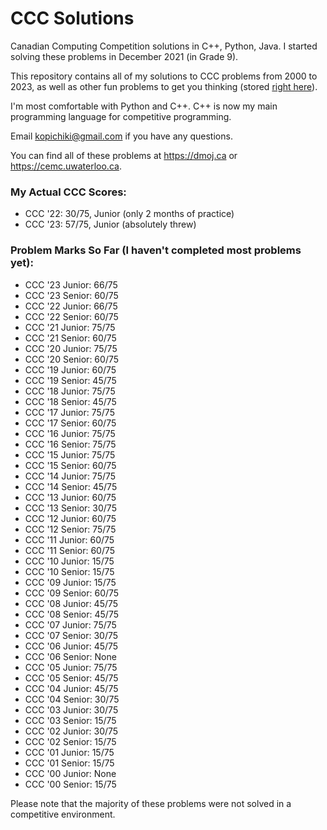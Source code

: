 # CCC Solutions

Canadian Computing Competition solutions in C++, Python, Java. I started solving these problems in December 2021 (in Grade 9).

This repository contains all of my solutions to CCC problems from 2000 to 2023, as well as other fun problems to get you thinking (stored [right here](https://github.com/savirsingh/ccc-solutions/tree/main/Other%20Preparation)).

I'm most comfortable with Python and C++. C++ is now my main programming language for competitive programming.

Email kopichiki@gmail.com if you have any questions.

You can find all of these problems at https://dmoj.ca or https://cemc.uwaterloo.ca.

### My Actual CCC Scores:
- CCC '22: 30/75, Junior (only 2 months of practice)
- CCC '23: 57/75, Junior (absolutely threw)

### Problem Marks So Far (I haven't completed most problems yet):
- CCC '23 Junior: 66/75
- CCC '23 Senior: 60/75
- CCC '22 Junior: 66/75
- CCC '22 Senior: 60/75
- CCC '21 Junior: 75/75
- CCC '21 Senior: 60/75
- CCC '20 Junior: 75/75
- CCC '20 Senior: 60/75
- CCC '19 Junior: 60/75
- CCC '19 Senior: 45/75
- CCC '18 Junior: 75/75
- CCC '18 Senior: 45/75
- CCC '17 Junior: 75/75
- CCC '17 Senior: 60/75
- CCC '16 Junior: 75/75
- CCC '16 Senior: 75/75
- CCC '15 Junior: 75/75
- CCC '15 Senior: 60/75
- CCC '14 Junior: 75/75
- CCC '14 Senior: 45/75
- CCC '13 Junior: 60/75
- CCC '13 Senior: 30/75
- CCC '12 Junior: 60/75
- CCC '12 Senior: 75/75
- CCC '11 Junior: 60/75
- CCC '11 Senior: 60/75
- CCC '10 Junior: 15/75
- CCC '10 Senior: 15/75
- CCC '09 Junior: 15/75
- CCC '09 Senior: 60/75
- CCC '08 Junior: 45/75
- CCC '08 Senior: 45/75
- CCC '07 Junior: 75/75
- CCC '07 Senior: 30/75
- CCC '06 Junior: 45/75
- CCC '06 Senior: None
- CCC '05 Junior: 75/75
- CCC '05 Senior: 45/75
- CCC '04 Junior: 45/75
- CCC '04 Senior: 30/75
- CCC '03 Junior: 30/75
- CCC '03 Senior: 15/75
- CCC '02 Junior: 30/75
- CCC '02 Senior: 15/75
- CCC '01 Junior: 15/75
- CCC '01 Senior: 15/75
- CCC '00 Junior: None
- CCC '00 Senior: 15/75

Please note that the majority of these problems were not solved in a competitive environment.
